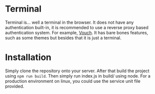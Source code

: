 # Terminal
Terminal is... well a terminal in the browser. It does not have any authentication built-in, it is recommended to use a reverse proxy based authentication system. For example, [Vouch](https://github.com/vouch/vouch-proxy). It has bare bones features, such as some themes but besides that it is just a terminal.

# Installation
Simply clone the repository onto your server. After that build the project using `npm run build`. Then simply run index.js in build/ using node. For a production environment on linux, you could use the service unit file provided.
